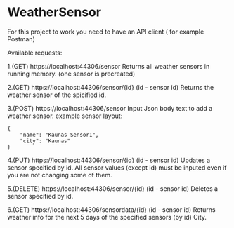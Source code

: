 # WeatherSensor
 
For this project to work you need to have an API client ( for example Postman)

Available requests:

1.(GET) https://localhost:44306/sensor
  Returns all weather sensors in running memory. (one sensor is precreated)
 
2.(GET) https://localhost:44306/sensor/{id}    (id - sensor id)
  Returns the weather sensor of the spicified id.
  
3.(POST) https://localhost:44306/sensor
  Input Json body text to add a weather sensor.
  example sensor layout:
  
    {
        "name": "Kaunas Sensor1",
        "city": "Kaunas"
    }

4.(PUT) https://localhost:44306/sensor/{id}    (id - sensor id)
  Updates a sensor specified by id.
  All sensor values (except id) must be inputed even if you are not changing some of them.
  
5.(DELETE) https://localhost:44306/sensor/{id}    (id - sensor id)
  Deletes a sensor specified by id.
  
6.(GET) https://localhost:44306/sensordata/{id}    (id - sensor id)
  Returns weather info for the next 5 days of the specified sensors (by id) City.
